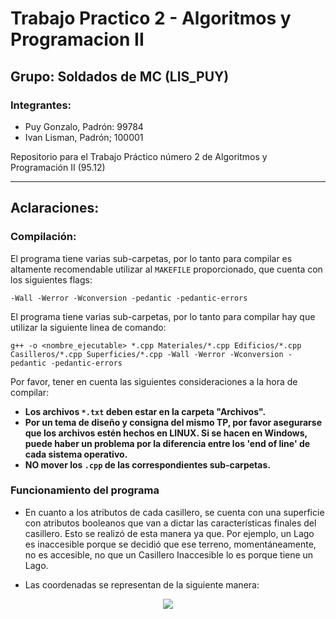 # Trabajo Practico 2 - Algoritmos y Programacion II
## Grupo: Soldados de MC (LIS_PUY)
### Integrantes:
- Puy Gonzalo, Padrón: 99784
- Ivan Lisman, Padrón; 100001


Repositorio para el Trabajo Práctico número 2 de Algoritmos y Programación II (95.12)

---

## Aclaraciones:

### Compilación:

El programa tiene varias sub-carpetas, por lo tanto para compilar es altamente recomendable utilizar al `MAKEFILE` proporcionado, que cuenta con los siguientes flags:
~~~
-Wall -Werror -Wconversion -pedantic -pedantic-errors
~~~

El programa tiene varias sub-carpetas, por lo tanto para compilar hay que utilizar la siguiente linea de comando:
~~~
g++ -o <nombre_ejecutable> *.cpp Materiales/*.cpp Edificios/*.cpp Casilleros/*.cpp Superficies/*.cpp -Wall -Werror -Wconversion -pedantic -pedantic-errors
~~~

Por favor, tener en cuenta las siguientes consideraciones a la hora de compilar:

- **Los archivos `*.txt` deben estar en la carpeta "Archivos".**
- **Por un tema de diseño y consigna del mismo TP, por favor asegurarse que los archivos estén hechos en LINUX. Si se hacen en Windows, puede haber un problema por la diferencia entre los 'end of line' de cada sistema operativo.**
-  **NO mover los `.cpp` de las correspondientes sub-carpetas.**

### Funcionamiento del programa

- En cuanto a los atributos de cada casillero, se cuenta con una superficie con atributos booleanos que van a dictar las características finales del casillero. Esto se realizó de esta manera ya que. Por ejemplo, un Lago es inaccesible porque se decidió que ese terreno, momentáneamente, no es accesible, no que un Casillero Inaccesible lo es porque tiene un Lago.

- Las coordenadas se representan de la siguiente manera:

<p align="center">
  <img src="https://user-images.githubusercontent.com/39422659/141005634-1b72486a-d9fa-48c6-8c54-a54d7246f85d.png" />
</p>

